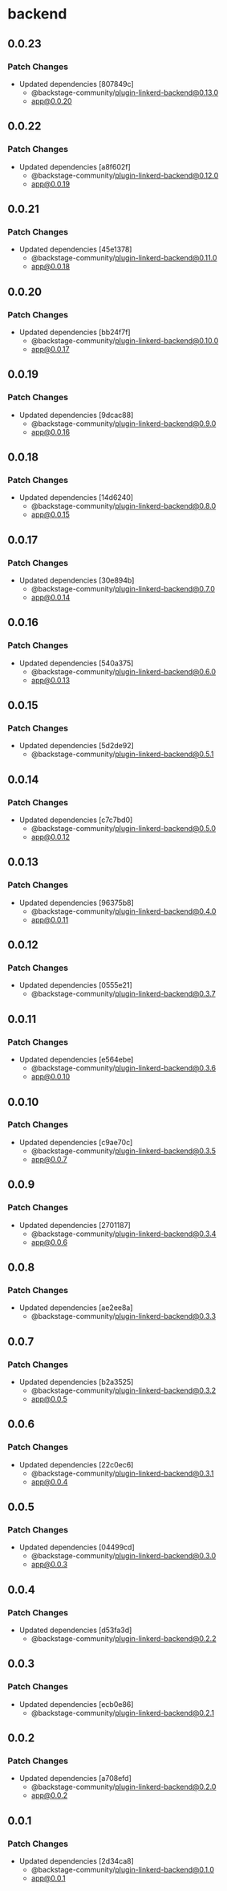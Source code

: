 # backend

## 0.0.23

### Patch Changes

- Updated dependencies [807849c]
  - @backstage-community/plugin-linkerd-backend@0.13.0
  - app@0.0.20

## 0.0.22

### Patch Changes

- Updated dependencies [a8f602f]
  - @backstage-community/plugin-linkerd-backend@0.12.0
  - app@0.0.19

## 0.0.21

### Patch Changes

- Updated dependencies [45e1378]
  - @backstage-community/plugin-linkerd-backend@0.11.0
  - app@0.0.18

## 0.0.20

### Patch Changes

- Updated dependencies [bb24f7f]
  - @backstage-community/plugin-linkerd-backend@0.10.0
  - app@0.0.17

## 0.0.19

### Patch Changes

- Updated dependencies [9dcac88]
  - @backstage-community/plugin-linkerd-backend@0.9.0
  - app@0.0.16

## 0.0.18

### Patch Changes

- Updated dependencies [14d6240]
  - @backstage-community/plugin-linkerd-backend@0.8.0
  - app@0.0.15

## 0.0.17

### Patch Changes

- Updated dependencies [30e894b]
  - @backstage-community/plugin-linkerd-backend@0.7.0
  - app@0.0.14

## 0.0.16

### Patch Changes

- Updated dependencies [540a375]
  - @backstage-community/plugin-linkerd-backend@0.6.0
  - app@0.0.13

## 0.0.15

### Patch Changes

- Updated dependencies [5d2de92]
  - @backstage-community/plugin-linkerd-backend@0.5.1

## 0.0.14

### Patch Changes

- Updated dependencies [c7c7bd0]
  - @backstage-community/plugin-linkerd-backend@0.5.0
  - app@0.0.12

## 0.0.13

### Patch Changes

- Updated dependencies [96375b8]
  - @backstage-community/plugin-linkerd-backend@0.4.0
  - app@0.0.11

## 0.0.12

### Patch Changes

- Updated dependencies [0555e21]
  - @backstage-community/plugin-linkerd-backend@0.3.7

## 0.0.11

### Patch Changes

- Updated dependencies [e564ebe]
  - @backstage-community/plugin-linkerd-backend@0.3.6
  - app@0.0.10

## 0.0.10

### Patch Changes

- Updated dependencies [c9ae70c]
  - @backstage-community/plugin-linkerd-backend@0.3.5
  - app@0.0.7

## 0.0.9

### Patch Changes

- Updated dependencies [2701187]
  - @backstage-community/plugin-linkerd-backend@0.3.4
  - app@0.0.6

## 0.0.8

### Patch Changes

- Updated dependencies [ae2ee8a]
  - @backstage-community/plugin-linkerd-backend@0.3.3

## 0.0.7

### Patch Changes

- Updated dependencies [b2a3525]
  - @backstage-community/plugin-linkerd-backend@0.3.2
  - app@0.0.5

## 0.0.6

### Patch Changes

- Updated dependencies [22c0ec6]
  - @backstage-community/plugin-linkerd-backend@0.3.1
  - app@0.0.4

## 0.0.5

### Patch Changes

- Updated dependencies [04499cd]
  - @backstage-community/plugin-linkerd-backend@0.3.0
  - app@0.0.3

## 0.0.4

### Patch Changes

- Updated dependencies [d53fa3d]
  - @backstage-community/plugin-linkerd-backend@0.2.2

## 0.0.3

### Patch Changes

- Updated dependencies [ecb0e86]
  - @backstage-community/plugin-linkerd-backend@0.2.1

## 0.0.2

### Patch Changes

- Updated dependencies [a708efd]
  - @backstage-community/plugin-linkerd-backend@0.2.0
  - app@0.0.2

## 0.0.1

### Patch Changes

- Updated dependencies [2d34ca8]
  - @backstage-community/plugin-linkerd-backend@0.1.0
  - app@0.0.1
